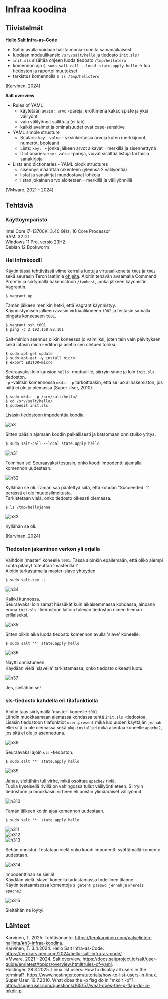 # Infraa koodina

## Tiivistelmät
**Hello Salt Infra-as-Code**
- Saltin avulla voidaan hallita monia koneita samanaikaisesti
- luodaan moduulikansio `/srv/salt/hello` ja tiedosto `init.sls?`
- `init.sls` sisältää ohjeen luoda tiedosto `/tmp/hellotero`
- komennon ajo `$ sudo salt-call --local state.apply hello` -> luo tiedoston ja raportoi muutokset
- tarkistus komennolla `$ ls /tmp/hellotero`

(Karvinen, 2024)  

**Salt overview**
- Rules of YAML
  - käytetään `avain: arvo` -pareja, erottimena kaksoispiste ja yksi välilyönti
  - vain välilyönnit sallittuja (ei tab)
  - kaikki avaimet ja ominaisuudet ovat case-sensitive
- YAML simple structure
  - Scalars: `key: value` - yksinkertaisia arvoja kuten merkkijonot, numerot, booleanit
  - Lists: `key: ` - jonka jälkeen arvot alkavat `-` merkillä ja sisennettynä
  - Dictionaries: `key: value` -pareja, voivat sisältää listoja tai toisia sanakirjoja
- Lists and dictionaries - YAML block structures
  - sisennys määrittää rakenteen (yleensä 2 välilyöntiä)
  - listat ja sanakirjat muodostavat lohkoja
  - listan jokainen arvo aloitetaan `-` merkillä ja välilyönnillä

(VMware, 2021 - 2024)  

## Tehtäviä
### Käyttöympäristö
Intel Core i7-13700K, 3.40 GHz, 16 Core Processor   
RAM: 32 Gt   
Windows 11 Pro, versio 23H2  
Debian 12 Bookworm

### Hei infrakoodi!
Käytin tässä tehtävässä viime kerralla luotuja virtuaalikoneita `t001` ja `t002` sekä seurasin Teron laatimia [ohjeita](https://terokarvinen.com/2024/hello-salt-infra-as-code/).
Aloitin tehävän avaamalla Command Promtin ja siirtymällä hakemistoon `/twohost`, jonka jälkeen käynnistin Vagrantin.  

    $ vagrant up

Tämän jälkeen menikin hetki, että Vagrant käynnistyy.  
Käynnistymisen jälkeen avasin virtuaalikoneen `t002` ja testasin samalla pingata koneeseen `t001`.

    $ vagrant ssh t001
    $ ping -c 2 192.168.88.101

Salt-minion asennus olikin koneessa jo valmiiksi, joten tein vain päivityksen sekä latasin micro-editori ja asetin sen oletueditoriksi.  

    $ sudo apt-get update
    $ sudo apt-get -y install micro
    $ export EDITOR=micro

Seuraavaksi loin kansion `hello` -moduulille, siirryin sinne ja loin `init.sls` tiedoston.  
`-p` -valitsin komennossa `mkdir -p` tarkoittaakin, että se luo alihakemiston, jos niitä ei ole jo olemassa (Super User, 2010). 

    $ sudo mkdir -p /srv/salt/hello/
    $ cd /srv/salt/hello/
    $ sudoedit init.sls

Lisäsin tiedostoon impodenttia koodia.  

![h3](images/h3.png)

Sitten pääsin ajamaan koodin paikallisesti ja katsomaan onnistuiko yritys.  

    $ sudo salt-call --local state.apply hello

![h31](images/h31.png)

Toimihan se! Seuraavaksi testasin, onko koodi impodentti ajamalla komennon uudestaan.  

![h32](images/h32.png)

Kyllähän se oli. Tämän saa pääteltyä siitä, että kohdan "Succeeded: 1" perässä ei ole muutosilmoitusta.  
Tarkistetaan vielä, onko tiedosto oikeasti olemassa.  

    $ ls /tmp/hellojenna

![h33](images/h33.png)

Kyllähän se oli.  


(Karvinen, 2024)  

### Tiedoston jakaminen verkon yli orjalla

Vaihdoin 'master' koneelle `t001`. Tässä aloinkin epäilemään, että oliko aiempi kohta pitänyt toteuttaa 'masterilla'?  
Aloitin tarkastamalla master-slave yhteyden.  

    $ sudo salt-key -L

![h34](images/h34.png)

Kaikki kunnossa.  
Seuraavaksi loin samat hässäkät kuin aikaisemmassa kohdassa, ainoana erona `init.sls` -tiedostoon laitoin tulevan tiedoston nimen hieman erillaiseksi.  

![h35](images/h35.png)

 Sitten olikin aika luoda tiedosto komennon avulla 'slave' koneelle.  

    $ sudo salt '*' state.apply hello

![h36](images/h36.png) 

Näytti onnistuneen.  
Käydään vielä 'slavella' tarkistamassa, onko tiedosto oikeasti luotu.  

![h37](images/h37.png) 

Jes, siellähän se!  

### sls-tiedosto kahdella eri tilafunktiolla
Aloitin taas siirtymällä 'master' koneelle `t001`.  
Lähdin muokkaamaan aiemassa kohdassa tehtä `init.sls` -tiedostoa.  
Lisäsin tiedostoon tilafunktiot `user.present` mikä luo uuden käyttäjän `jennah` ellei sitä jo ole olemassa sekä  `pkg.installed` mikä asentaa koneelle `apache2`, jos sitä ei ole jo asennettuna.  

![h38](images/h38.png) 

Seuraavaksi ajoin `sls` -tiedoston.  

    $ sudo salt '*' state.apply hello 

![h39](images/h39.png) 

Jahas, sieltähän tuli virhe, mikä osoittaa `apache2` riviä.  
Tuolla kyseisellä rivillä on vahingossa tullut välilyönti eteen. Siirryin tiedostoon ja muokkasin virheen eli poistin ylimääräiset välilyönnit.  

![h310](images/h310.png) 

Tämän jälkeen koitin ajaa komennon uudestaan.   

    $ sudo salt '*' state.apply hello 

![h311](images/h311.png)   
![h312](images/h312.png)   
![h313](images/h313.png) 

Sehän onnistui. Testataan vielä onko koodi impodentti syöttämällä komento uudestaan.   

![h314](images/h314.png) 

Impodenttihan se siellä!  
Käydään vielä 'slave' koneella tarkistamassa todellinen tilanne.  
Käytin testaamisessa komentoja `$ getent passwd jennah` ja `whereis apache2`.  

![h315](images/h315.png) 

Sieltähän ne löytyi.  


## Lähteet
Karvinen, T. 2025. Tehtävänanto. https://terokarvinen.com/palvelinten-hallinta/#h3-infraa-koodina.  
Karvinen, T. 3.4.2024. Hello Salt Infra-as-Code. https://terokarvinen.com/2024/hello-salt-infra-as-code/.  
VMware. 2021 - 2024. Salt overview. https://docs.saltproject.io/salt/user-guide/en/latest/topics/overview.html#rules-of-yaml.  
Hostinger. 28.3.2025. Linux list users: How to display all users in the terminal?. https://www.hostinger.com/tutorials/how-to-list-users-in-linux.  
Super User. 19.7.2010. What does the -p flag do in "mkdir -p"?. https://superuser.com/questions/165157/what-does-the-p-flag-do-in-mkdir-p.  
